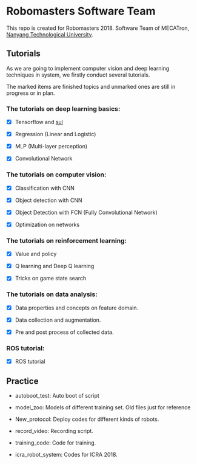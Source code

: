 # Robomasters Software Team

This repo is created for Robomasters 2018. Software Team of MECATron, [Nanyang Technological University](http://www.ntu.edu.sg).

## Tutorials

As we are going to implement computer vision and deep learning techniques in system, we firstly conduct several tutorials. 

The marked items are finished topics and unmarked ones are still in progress or in plan.

### The tutorials on deep learning basics:

- [x] Tensorflow and [sul](https://github.com/ddddwee1/sul)

- [x] Regression (Linear and Logistic)

- [x] MLP (Multi-layer perception)

- [x] Convolutional Network

### The tutorials on computer vision:

- [x] Classification with CNN

- [x] Object detection with CNN

- [x] Object Detection with FCN (Fully Convolutional Network)

- [x] Optimization on networks

### The tutorials on reinforcement learning:

- [x] Value and policy

- [x] Q learning and Deep Q learning

- [x] Tricks on game state search

### The tutorials on data analysis:

- [x] Data properties and concepts on feature domain.

- [x] Data collection and augmentation.

- [x] Pre and post process of collected data.

### ROS tutorial:

- [x] ROS tutorial

## Practice 

- autoboot_test: Auto boot of script 

- model_zoo: Models of different training set. Old files just for reference

- New_protocol: Deploy codes for different kinds of robots.

- record_video: Recording script. 

- training_code: Code for training.

- icra_robot_system: Codes for ICRA 2018.

